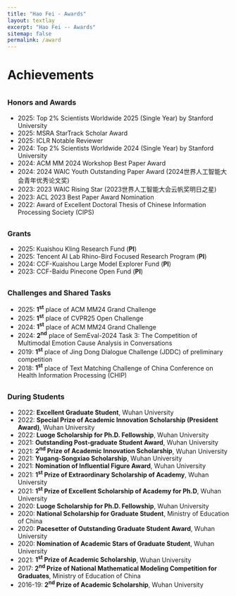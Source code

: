 ```yaml
---
title: "Hao Fei - Awards"
layout: textlay
excerpt: "Hao Fei -- Awards"
sitemap: false
permalink: /award
---
```


# Achievements


<div style="margin-top: 35px"></div>




### Honors and Awards

- 2025: Top 2% Scientists Worldwide 2025 (Single Year) by Stanford University
- 2025: MSRA StarTrack Scholar Award
- 2025: ICLR Notable Reviewer
- 2024: Top 2% Scientists Worldwide 2024 (Single Year) by Stanford University
- 2024: ACM MM 2024 Workshop Best Paper Award
- 2024: 2024 WAIC Youth Outstanding Paper Award (2024世界人工智能大会青年优秀论文奖)
- 2023: 2023 WAIC Rising Star (2023世界人工智能大会云帆奖明日之星)
- 2023: ACL 2023 Best Paper Award Nomination
- 2022: Award of Excellent Doctoral Thesis of Chinese Information Processing Society (CIPS)


<div style="margin-top: 30px"></div>


### Grants
- 2025: Kuaishou Kling Research Fund (**PI**)
- 2025: Tencent AI Lab Rhino-Bird Focused Research Program (**PI**)
- 2024: CCF-Kuaishou Large Model Explorer Fund (**PI**)
- 2023: CCF-Baidu Pinecone Open Fund (**PI**)



<div style="margin-top: 30px"></div>


### Challenges and Shared Tasks

- 2025: **1<sup>st</sup>** place of ACM MM24 Grand Challenge
- 2025: **1<sup>st</sup>** place of CVPR25 Open Challenge
- 2024: **1<sup>st</sup>** place of ACM MM24 Grand Challenge
- 2024: **2<sup>nd</sup>** place of SemEval-2024 Task 3: The Competition of Multimodal Emotion Cause Analysis in Conversations
- 2019: **1<sup>st</sup>** place of Jing Dong Dialogue Challenge (JDDC) of preliminary competition
- 2018: **1<sup>st</sup>** place of Text Matching Challenge of China Conference on Health Information Processing (CHIP) 






<div style="margin-top: 30px"></div>

### During Students


- 2022: **Excellent Graduate Student**, Wuhan University
- 2022: **Special Prize of Academic Innovation Scholarship (President Award)**, Wuhan University
- 2022: **Luoge Scholarship for Ph.D. Fellowship**, Wuhan University
- 2021: **Outstanding Post-graduate Student Award**, Wuhan University
- 2021: **2<sup>nd</sup> Prize of Academic Innovation Scholarship**, Wuhan University
- 2021: **Yugang-Songxiao Scholarship**, Wuhan University
- 2021: **Nomination of Influential Figure Award**, Wuhan University
- 2021: **1<sup>st</sup> Prize of Extraordinary Scholarship of Academy**, Wuhan University
- 2021: **1<sup>st</sup> Prize of Excellent Scholarship of Academy for Ph.D**, Wuhan University
- 2020: **Luoge Scholarship for Ph.D. Fellowship**, Wuhan University
- 2020: **National Scholarship for Graduate Student**, Ministry of Education of China
- 2020: **Pacesetter of Outstanding Graduate Student Award**, Wuhan University
- 2020: **Nomination of Academic Stars of Graduate Student**, Wuhan University
- 2021: **1<sup>st</sup> Prize of Academic Scholarship**, Wuhan University
- 2017: **2<sup>nd</sup> Prize of National Mathematical Modeling Competition for Graduates**, Ministry of Education of China
- 2016-19: **2<sup>nd</sup> Prize of Academic Scholarship**, Wuhan University








